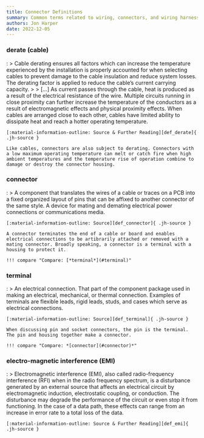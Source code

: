 ```yaml
---
title: Connector Definitions
summary: Common terms related to wiring, connectors, and wiring harnesses.
authors: Jon Harper
date: 2022-12-05
---
```


<!--
#### Template
:   Definition

    **[Source][link]**

    <discussion>
-->
### derate (cable)

:   > Cable derating ensures all factors which can increase the temperature experienced by the installation is properly accounted for when selecting cables to prevent damage to the cable insulation and reduce system losses. The derating factor is applied to reduce the cable’s current carrying capacity.
    >
    > [...] As current passes through the cable, heat is produced as a result of the electrical resistance of the wire. Multiple circuits running in close proximity can further increase the temperature of the conductors as a result of electromagnetic effects and physical proximity effects. When cables are arranged close to each other, cables have limited ability to dissipate heat and reach a hotter operating temperature.

    [:material-information-outline: Source & Further Reading][def_derate]{ .jh-source }

    Like cables, connectors are also subject to derating. Connectors with a low maximum operating temperature can melt or catch fire when high ambient temperatures and the temperature rise of operation combine to damage or destroy the connector housing.

### connector
:   > A component that translates the wires of a cable or traces on a PCB into a fixed organized layout of pins that can be affixed to another connector of the same style. A device for mating and demating electrical power connections or communications media.

    [:material-information-outline: Source][def_connector]{ .jh-source }

    A connector terminates the end of a cable or board and enables electrical connections to be artibrarily attached or removed with a mating connector. Broadly speaking, a connector is a terminal with a housing to protect it.

    !!! compare "Compare: [*terminal*](#terminal)"

### terminal
:   > An electrical connection. That part of the component package used in making an electrical, mechanical, or thermal connection. Examples of terminals are flexible leads, rigid leads, studs, and cases which serve as electrical connections.

    [:material-information-outline: Source][def_terminal]{ .jh-source }

    When discussing pin and socket connectors, the pin is the terminal. The pin and housing together make a connector.

    !!! compare "Compare: *[connector](#connector)*"

### electro-magnetic interference (EMI)

:   > Electromagnetic interference (EMI), also called radio-frequency interference (RFI) when in the radio frequency spectrum, is a disturbance generated by an external source that affects an electrical circuit by electromagnetic induction, electrostatic coupling, or conduction. The disturbance may degrade the performance of the circuit or even stop it from functioning. In the case of a data path, these effects can range from an increase in error rate to a total loss of the data.

    [:material-information-outline: Source & Further Reading][def_emi]{ .jh-source }



